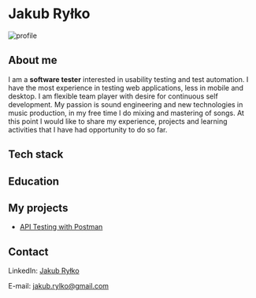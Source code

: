 # Jakub Ryłko
![profile](https://i.postimg.cc/0yDJgQqn/CV2.jpg)

## About me
I am a **software tester** interested in usability testing and test automation. I have the most experience in testing web applications, less in mobile and desktop. I am flexible team player with desire for continuous self development. My passion is sound engineering and new technologies in music production, in my free time I do mixing and mastering of songs. At this point I would like to share my experience, projects and learning activities that I have had opportunity to do so far.

## Tech stack

## Education

## My projects
* [API Testing with Postman](https://github.com/jakubrylko/postman-api-testing)

## Contact
LinkedIn: [Jakub Ryłko](https://www.linkedin.com/in/jakubrylko)

E-mail: jakub.rylko@gmail.com
